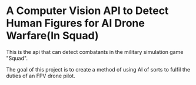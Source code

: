 # A Computer Vision API to Detect Human Figures for AI Drone Warfare(In Squad)

This is the api that can detect combatants in the military simulation game "Squad".

The goal of this project is to create a method of using AI of sorts to fulfil 
the duties of an FPV drone pilot.
